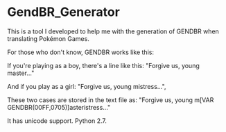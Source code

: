 # GendBR_Generator


This is a tool I developed to help me with the generation of GENDBR when translating Pokémon Games.

For those who don't know, GENDBR works like this:

If you're playing as a boy, there's a line like this: 
"Forgive us, young master..."

And if you play as a girl: 
"Forgive us, young mistress...",

These two cases are stored in the text file as:
"Forgive us, young m[VAR GENDBR(00FF,0705)]asteristress..."

It has unicode support.
Python 2.7.

